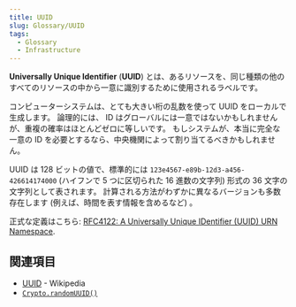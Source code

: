```yaml
---
title: UUID
slug: Glossary/UUID
tags:
  - Glossary
  - Infrastructure
---
```

**Universally Unique Identifier** (**UUID**) とは、あるリソースを、同じ種類の他のすべてのリソースの中から一意に識別するために使用されるラベルです。

コンピューターシステムは、とても大きい桁の乱数を使って UUID をローカルで生成します。
論理的には、 ID はグローバルには一意ではないかもしれませんが、重複の確率はほとんどゼロに等しいです。
もしシステムが、本当に完全な一意の ID を必要とするなら、中央機関によって割り当てるべきかもしれません。

UUID は 128 ビットの値で、標準的には  `123e4567-e89b-12d3-a456-426614174000` (ハイフンで 5 つに区切られた 16 進数の文字列) 形式の 36 文字の文字列として表されます。
計算される方法がわずかに異なるバージョンも多数存在します (例えば、時間を表す情報を含めるなど) 。

正式な定義はこちら: [RFC4122: A Universally Unique IDentifier (UUID) URN Namespace](https://www.rfc-editor.org/rfc/rfc4122).

## 関連項目

- [UUID](https://ja.wikipedia.org/wiki/UUID) - Wikipedia
- [`Crypto.randomUUID()`](/ja/docs/Web/API/Crypto/randomUUID)

